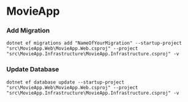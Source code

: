 # MovieApp

### Add Migration
```
dotnet ef migrations add "NameOfYourMigration" --startup-project "src\MovieApp.Web\MovieApp.Web.csproj" --project "src\MovieApp.Infrastructure\MovieApp.Infrastructure.csproj" -v
```

### Update Database
```
dotnet ef database update --startup-project "src\MovieApp.Web\MovieApp.Web.csproj" --project "src\MovieApp.Infrastructure\MovieApp.Infrastructure.csproj" -v
```